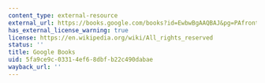 ```yaml
---
content_type: external-resource
external_url: https://books.google.com/books?id=EwbwBgAAQBAJ&pg=PAfrontcover#v=onepage&q&f=false
has_external_license_warning: true
license: https://en.wikipedia.org/wiki/All_rights_reserved
status: ''
title: Google Books
uid: 5fa9ce9c-0331-4ef6-8dbf-b22c490dabae
wayback_url: ''
---
```

